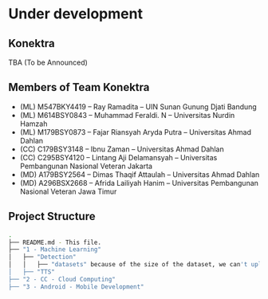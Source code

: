 # Under development

## Konektra

TBA (To be Announced)

## Members of Team Konektra

- (ML) M547BKY4419 – Ray Ramadita – UIN Sunan Gunung Djati Bandung
- (ML) M614BSY0843 – Muhammad Feraldi. N – Universitas Nurdin Hamzah
- (ML) M179BSY0873 – Fajar Riansyah Aryda Putra – Universitas Ahmad Dahlan
- (CC) C179BSY3148 – Ibnu Zaman – Universitas Ahmad Dahlan
- (CC) C295BSY4120 – Lintang Aji Delamansyah – Universitas Pembangunan Nasional Veteran Jakarta
- (MD) A179BSY2564 – Dimas Thaqif Attaulah – Universitas Ahmad Dahlan
- (MD) A296BSX2668 – Afrida Lailiyah Hanim – Universitas Pembangunan Nasional Veteran Jawa Timur

## Project Structure

```bash
.
├── README.md - This file.
├── "1 - Machine Learning"
│   ├── "Detection"
│   │   ├── "datasets" because of the size of the dataset, we can't upload it to github.
│   ├── "TTS"
├── "2 - CC - Cloud Computing"
├── "3 - Android - Mobile Development"

```
